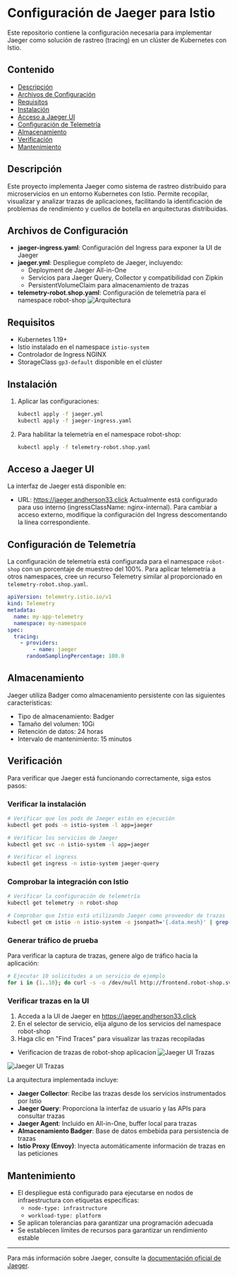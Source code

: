 # Configuración de Jaeger para Istio
Este repositorio contiene la configuración necesaria para implementar Jaeger como solución de rastreo (tracing) en un clúster de Kubernetes con Istio.
## Contenido
- [Descripción](#descripción)
- [Archivos de Configuración](#archivos-de-configuración)
- [Requisitos](#requisitos)
- [Instalación](#instalación)
- [Acceso a Jaeger UI](#acceso-a-jaeger-ui)
- [Configuración de Telemetría](#configuración-de-telemetría)
- [Almacenamiento](#almacenamiento)
- [Verificación](#verificación)
- [Mantenimiento](#mantenimiento)

## Descripción
Este proyecto implementa Jaeger como sistema de rastreo distribuido para microservicios en un entorno Kubernetes con Istio. Permite recopilar, visualizar y analizar trazas de aplicaciones, facilitando la identificación de problemas de rendimiento y cuellos de botella en arquitecturas distribuidas.
## Archivos de Configuración
- **jaeger-ingress.yaml**: Configuración del Ingress para exponer la UI de Jaeger
- **jaeger.yml**: Despliegue completo de Jaeger, incluyendo:
  - Deployment de Jaeger All-in-One
  - Servicios para Jaeger Query, Collector y compatibilidad con Zipkin
  - PersistentVolumeClaim para almacenamiento de trazas
- **telemetry-robot.shop.yaml**: Configuración de telemetría para el namespace robot-shop
![Arquitectura](https://github.com/Andherson333333/robot-shop/blob/master/Infrastructure-cloud-EKS/infra-node/Jagger/imagenes/jagger-1.png)

## Requisitos
- Kubernetes 1.19+
- Istio instalado en el namespace `istio-system`
- Controlador de Ingress NGINX
- StorageClass `gp3-default` disponible en el clúster
## Instalación
1. Aplicar las configuraciones:
   ```bash
   kubectl apply -f jaeger.yml
   kubectl apply -f jaeger-ingress.yaml
   ```
3. Para habilitar la telemetría en el namespace robot-shop:
   ```bash
   kubectl apply -f telemetry-robot.shop.yaml
   ```
## Acceso a Jaeger UI
La interfaz de Jaeger está disponible en:
- URL: https://jaeger.andherson33.click
Actualmente está configurado para uso interno (ingressClassName: nginx-internal). Para cambiar a acceso externo, modifique la configuración del Ingress descomentando la línea correspondiente.
## Configuración de Telemetría
La configuración de telemetría está configurada para el namespace `robot-shop` con un porcentaje de muestreo del 100%. Para aplicar telemetría a otros namespaces, cree un recurso Telemetry similar al proporcionado en `telemetry-robot.shop.yaml`.
```yaml
apiVersion: telemetry.istio.io/v1
kind: Telemetry
metadata:
  name: my-app-telemetry
  namespace: my-namespace
spec:
  tracing:
    - providers:
        - name: jaeger
      randomSamplingPercentage: 100.0
```
## Almacenamiento
Jaeger utiliza Badger como almacenamiento persistente con las siguientes características:
- Tipo de almacenamiento: Badger
- Tamaño del volumen: 10Gi
- Retención de datos: 24 horas
- Intervalo de mantenimiento: 15 minutos

## Verificación
Para verificar que Jaeger está funcionando correctamente, siga estos pasos:

### Verificar la instalación
```bash
# Verificar que los pods de Jaeger están en ejecución
kubectl get pods -n istio-system -l app=jaeger

# Verificar los servicios de Jaeger
kubectl get svc -n istio-system -l app=jaeger

# Verificar el ingress
kubectl get ingress -n istio-system jaeger-query
```

### Comprobar la integración con Istio
```bash
# Verificar la configuración de telemetría
kubectl get telemetry -n robot-shop

# Comprobar que Istio está utilizando Jaeger como proveedor de trazas
kubectl get cm istio -n istio-system -o jsonpath='{.data.mesh}' | grep tracer
```

### Generar tráfico de prueba
Para verificar la captura de trazas, genere algo de tráfico hacia la aplicación:
```bash
# Ejecutar 10 solicitudes a un servicio de ejemplo
for i in {1..10}; do curl -s -o /dev/null http://frontend.robot-shop.svc.cluster.local; done
```

### Verificar trazas en la UI
1. Acceda a la UI de Jaeger en https://jaeger.andherson33.click
2. En el selector de servicio, elija alguno de los servicios del namespace robot-shop
3. Haga clic en "Find Traces" para visualizar las trazas recopiladas

- Verificacion de trazas de robot-shop aplicacion
![Jaeger UI Trazas](https://github.com/Andherson333333/robot-shop/blob/master/Infrastructure-cloud-EKS/infra-node/Jagger/imagenes/jagger-2.png)

![Jaeger UI Trazas](https://github.com/Andherson333333/robot-shop/blob/master/Infrastructure-cloud-EKS/infra-node/Jagger/imagenes/jagger-3.png)


La arquitectura implementada incluye:
- **Jaeger Collector**: Recibe las trazas desde los servicios instrumentados por Istio
- **Jaeger Query**: Proporciona la interfaz de usuario y las APIs para consultar trazas
- **Jaeger Agent**: Incluido en All-in-One, buffer local para trazas
- **Almacenamiento Badger**: Base de datos embebida para persistencia de trazas
- **Istio Proxy (Envoy)**: Inyecta automáticamente información de trazas en las peticiones

## Mantenimiento
- El despliegue está configurado para ejecutarse en nodos de infraestructura con etiquetas específicas:
  - `node-type: infrastructure`
  - `workload-type: platform`
- Se aplican tolerancias para garantizar una programación adecuada
- Se establecen límites de recursos para garantizar un rendimiento estable
---
Para más información sobre Jaeger, consulte la [documentación oficial de Jaeger](https://www.jaegertracing.io/docs/latest/).
